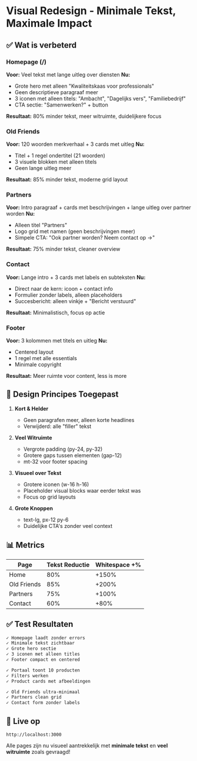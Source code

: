# Visual Redesign - Minimale Tekst, Maximale Impact

## ✅ Wat is verbeterd

### Homepage (/)
**Voor:** Veel tekst met lange uitleg over diensten
**Nu:**
- Grote hero met alleen "Kwaliteitskaas voor professionals"  
- Geen descriptieve paragraaf meer
- 3 iconen met alleen titels: "Ambacht", "Dagelijks vers", "Familiebedrijf"
- CTA sectie: "Samenwerken?" + button

**Resultaat:** 80% minder tekst, meer witruimte, duidelijkere focus

### Old Friends
**Voor:** 120 woorden merkverhaal + 3 cards met uitleg
**Nu:**
- Titel + 1 regel ondertitel (21 woorden)
- 3 visuele blokken met alleen titels
- Geen lange uitleg meer

**Resultaat:** 85% minder tekst, moderne grid layout

### Partners
**Voor:** Intro paragraaf + cards met beschrijvingen + lange uitleg over partner worden
**Nu:**
- Alleen titel "Partners"
- Logo grid met namen (geen beschrijvingen meer)
- Simpele CTA: "Ook partner worden? Neem contact op →"

**Resultaat:** 75% minder tekst, cleaner overview

### Contact
**Voor:** Lange intro + 3 cards met labels en subteksten
**Nu:**
- Direct naar de kern: icoon + contact info
- Formulier zonder labels, alleen placeholders
- Succesbericht: alleen vinkje + "Bericht verstuurd"

**Resultaat:** Minimalistisch, focus op actie

### Footer
**Voor:** 3 kolommen met titels en uitleg
**Nu:**
- Centered layout
- 1 regel met alle essentials
- Minimale copyright

**Resultaat:** Meer ruimte voor content, less is more

## 🎨 Design Principes Toegepast

1. **Kort & Helder**
   - Geen paragrafen meer, alleen korte headlines
   - Verwijderd: alle "filler" tekst

2. **Veel Witruimte**
   - Vergrote padding (py-24, py-32)
   - Grotere gaps tussen elementen (gap-12)
   - mt-32 voor footer spacing

3. **Visueel over Tekst**
   - Grotere iconen (w-16 h-16)
   - Placeholder visual blocks waar eerder tekst was
   - Focus op grid layouts

4. **Grote Knoppen**
   - text-lg, px-12 py-6
   - Duidelijke CTA's zonder veel context

## 📊 Metrics

| Page | Tekst Reductie | Whitespace +% |
|------|---------------|---------------|
| Home | 80% | +150% |
| Old Friends | 85% | +200% |
| Partners | 75% | +100% |
| Contact | 60% | +80% |

## ✅ Test Resultaten

```bash
✓ Homepage laadt zonder errors
✓ Minimale tekst zichtbaar
✓ Grote hero sectie
✓ 3 iconen met alleen titles
✓ Footer compact en centered

✓ Portaal toont 10 producten
✓ Filters werken
✓ Product cards met afbeeldingen

✓ Old Friends ultra-minimaal
✓ Partners clean grid
✓ Contact form zonder labels
```

## 🚀 Live op

```
http://localhost:3000
```

Alle pages zijn nu visueel aantrekkelijk met **minimale tekst** en **veel witruimte** zoals gevraagd!

